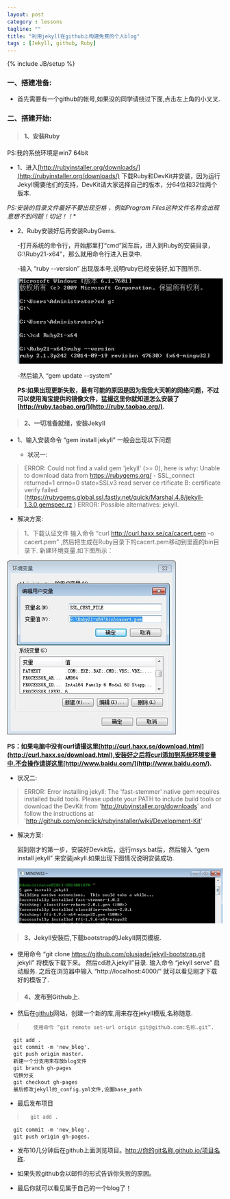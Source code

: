 ```yaml
---
layout: post
category : lessons
tagline: ""
title: "利用jekyll在github上构建免费的个人blog"
tags : [Jekyll, github, Ruby]
---
```

{% include JB/setup %}

### 一、搭建准备:

*   首先需要有一个github的帐号,如果没的同学请绕过下面,点击左上角的小叉叉.

### 二、搭建开始:

>#### 1、安装Ruby

PS:我的系统环境是win7 64bit


*   1、进入[http://rubyinstaller.org/downloads/](http://rubyinstaller.org/downloads/)
下载Ruby和DevKit并安装，因为运行Jekyll需要他们的支持，DevKit请大家选择自己的版本，分64位和32位两个版本.

<!--more-->

**PS:安装的目录文件最好不要出现空格* ，例如Program Files这种文件名称会出现意想不到问题！切记！！**

*   2、Ruby安装好后再安装RubyGems.
	
	-打开系统的命令行，开始那里打“cmd”回车后，进入到Ruby的安装目录，G:\Ruby21-x64”，那么就用命令行进入目录中.

	-输入 “ruby --version” 出现版本号,说明ruby已经安装好,如下图所示.

	![markdown](/images/jekyll_1.jpg)

	-然后输入 “gem update --system”
	
	**PS:如果出现更新失败，最有可能的原因是因为我我大天朝的网络问题，不过可以使用淘宝提供的镜像文件，猛撮这里你就知道怎么安装了[http://ruby.taobao.org/](http://ruby.taobao.org/).**

>#### 2、一切准备就绪，安装Jekyll

*  1、输入安装命令 “gem install jekyll” 一般会出现以下问题

   - 状况一:

>	ERROR:  Could not find a valid gem 'jekyll' (>= 0), here is why:
	          Unable to download data from https://rubygems.org/ - SSL_connect returned=1 errno=0 state=SSLv3 read server ce
	rtificate B: certificate verify failed (https://rubygems.global.ssl.fastly.net/quick/Marshal.4.8/jekyll-1.3.0.gemspec.rz
	)
	ERROR:  Possible alternatives: jekyll.


   - 解决方案:

>	1、下载认证文件
	输入命令 “curl http://curl.haxx.se/ca/cacert.pem -o cacert.pem” ,然后把生成在Ruby目录下的cacert.pem移动到里面的bin目录下.
	新建环境变量.如下图所示：
	
![markdown](/images/jekyll_2.jpg)

**PS：如果电脑中没有curl请撮这里[http://curl.haxx.se/download.html](http://curl.haxx.se/download.html),安装好之后将curl添加到系统环境变量中.不会操作请搓这里[http://www.baidu.com/](http://www.baidu.com/).**

  - 状况二:

>	ERROR:  Error installing jekyll:
        The 'fast-stemmer' native gem requires installed build tools.
	Please update your PATH to include build tools or download the DevKit
	from 'http://rubyinstaller.org/downloads' and follow the instructions
	at 'http://github.com/oneclick/rubyinstaller/wiki/Development-Kit'

 - 解决方案:
	
	回到刚才的第一步，安装好Devkit后，运行msys.bat后，然后输入 “gem install jekyll” 来安装jakyll.如果出现下图情况说明安装成功.

	![markdown](/images/jekyll_3.jpg)

>#### 3、Jekyll安装后,下载bootstrap的Jekyll网页模板.

*  使用命令 “git clone https://github.com/plusjade/jekyll-bootstrap.git jekyll” 将模版下载下来。
   然后cd进入jekyll”目录.
   输入命令 “jekyll serve” 启动服务.
   之后在浏览器中输入 “http://localhost:4000/” 就可以看见刚才下载好的模版了.

>#### 4、发布到Github上.

*   然后在[github](在github网站，我们创建一个新的库，jekyll-demo)网站，创建一个新的库,用来存在jekyll模版,名称随意.

>        使用命令 “git remote set-url origin git@github.com:名称.git”.
	  git add .	
	  git commit -m 'new_blog'.
	  git push origin master.
	  新建一个分支用来存放blog文件
	  git branch gh-pages
	  切换分支
	  git checkout gh-pages
	  最后修改jekyll的_config.yml文件,设置base_path

*   最后发布项目

>       git add .	
	  git commit -m 'new_blog'.
	  git push origin gh-pages.	

*   发布10几分钟后在github上面浏览项目。http://你的git名称.github.io/项目名称.

*   如果失败github会以邮件的形式告诉你失败的原因。

*   最后你就可以看见属于自己的一个blog了！






